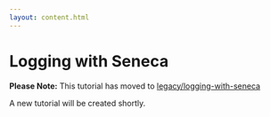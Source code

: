 ```yaml
---
layout: content.html
---
```


# Logging with Seneca
__Please Note:__ This tutorial has moved to [legacy/logging-with-seneca][old]

A new tutorial will be created shortly.

[old]: /legacy/logging-with-seneca.html
